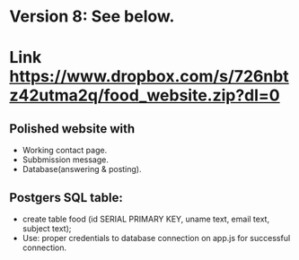 # Version 8: See below.

# Link https://www.dropbox.com/s/726nbtz42utma2q/food_website.zip?dl=0

## Polished website with
- Working contact page.
- Subbmission message.
- Database(answering & posting).

## Postgers SQL table:
- create table food (id SERIAL PRIMARY KEY,  uname text, email text, subject text);
- Use: proper credentials to database connection on app.js for successful connection.
